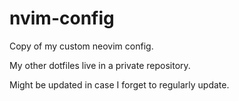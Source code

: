 # nvim-config

Copy of my custom neovim config.

My other dotfiles live in a private repository.

Might be updated in case I forget to regularly update.
